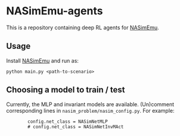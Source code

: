 # NASimEmu-agents
This is a repository containing deep RL agents for [NASimEmu](https://github.com/jaromiru/NASimEmu).

## Usage
Install [NASimEmu](https://github.com/jaromiru/NASimEmu) and run as:
```
python main.py <path-to-scenario>
```

## Choosing a model to train / test
Currently, the MLP and invariant models are available. (Un)comment corresponding lines in `nasim_problem/nasim_config.py`. For example:
```
		config.net_class = NASimNetMLP
		# config.net_class = NASimNetInvMAct
```
